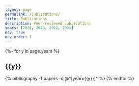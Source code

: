 ```yaml
---
layout: page
permalink: /publications/
title: Publications
description: Peer-reviewed publications
years: [2024, 2023, 2022, 2021]
nav: true
nav_order: 1
---
```

<!-- _pages/publications.md -->

<div class="publications">

{%- for y in page.years %}
  <h2 class="year">{{y}}</h2>
  {% bibliography -f papers -q @*[year={{y}}]* %}
{% endfor %}

</div>
